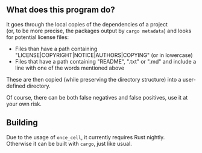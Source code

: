 ## What does this program do?
It goes through the local copies of the dependencies of a project  
(or, to be more precise, the packages output by `cargo metadata`) and looks for potential license files:  
- Files than have a path containing "LICENSE|COPYRIGHT|NOTICE|AUTHORS|COPYING" (or in lowercase)
- Files that have a path containing "README", ".txt" or ".md" and include a line with one of the words mentioned above

These are then copied (while preserving the directory structure) into a user-defined directory.

Of course, there can be both false negatives and false positives, use it at your own risk.

## Building
Due to the usage of `once_cell`, it currently requires Rust nightly.  
Otherwise it can be built with `cargo`, just like usual.